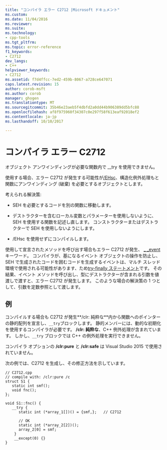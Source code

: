 ```yaml
---
title: "コンパイラ エラー C2712 |Microsoft ドキュメント"
ms.custom: 
ms.date: 11/04/2016
ms.reviewer: 
ms.suite: 
ms.technology:
- cpp-tools
ms.tgt_pltfrm: 
ms.topic: error-reference
f1_keywords:
- C2712
dev_langs:
- C++
helpviewer_keywords:
- C2712
ms.assetid: f7d4ffcc-7ed2-459b-8067-a728ce647071
caps.latest.revision: 15
author: corob-msft
ms.author: corob
manager: ghogen
ms.translationtype: MT
ms.sourcegitcommit: 35b46e23aeb5f4dbfd2a0dd44b906389dd5bfc88
ms.openlocfilehash: af8f975960f34307c0e297f58f613eaf92018ef2
ms.contentlocale: ja-jp
ms.lasthandoff: 10/10/2017

---
```

# <a name="compiler-error-c2712"></a>コンパイラ エラー C2712
オブジェクト アンワインディングが必要な関数内で __try を使用できません。  
  
 使用する場合、エラー C2712 が発生する可能性が[/EHsc](../../build/reference/eh-exception-handling-model.md)、構造化例外処理もと関数にアンワインディング (破棄) を必要とするオブジェクトとします。  
  
 考えられる解決策:  
  
-   SEH を必要とするコードを別の関数に移動します。  
  
-   デストラクターを含むローカル変数とパラメーターを使用しないように、SEH を使用する関数を記述し直します。 コンストラクターまたはデストラクターで SEH を使用しないようにします。  
  
-   /EHsc を使用せずにコンパイルします。  
  
 使用して宣言されたメソッドを呼び出す場合もエラー C2712 が発生、 [_ _event](../../cpp/event.md)キーワード。 コンパイラが、基になるイベント オブジェクトの操作を防止し、SEH で生成されたコードを囲むコードを生成するイベントは、マルチ スレッド環境で使用される可能性があります、ため[try-finally ステートメント](../../cpp/try-finally-statement.md)です。 その結果、イベント メソッドを呼び出し、型にデストラクターが含まれる引数を値渡しで渡すと、エラー C2712 が発生します。 このような場合の解決策の 1 つとして、引数を定数参照として渡します。  
  
## <a name="example"></a>例  
 コンパイルする場合も C2712 が発生**/clr: 純粋な**内から関数へのポインターの静的配列を宣言し、`__try`ブロックします。 静的メンバーには、動的な初期化を使用するコンパイラが必要です。 **/clr: 純粋な**、C++ 例外処理が含まれています。 しかし、`__try` ブロックでは C++ の例外処理を実行できません。  
  
 コンパイラ オプションの **/clr:pure** と **/clr:safe** は Visual Studio 2015 で使用されていません。  
  
 次の例では、C2712 を生成し、その修正方法を示しています。  
  
```  
// C2712.cpp  
// compile with: /clr:pure /c  
struct S1 {  
   static int smf();  
   void fnc();  
};  
  
void S1::fnc() {  
   __try {  
      static int (*array_1[])() = {smf,};   // C2712  
  
      // OK  
      static int (*array_2[2])();  
      array_2[0] = smf;  
    }  
    __except(0) {}  
}  
```
